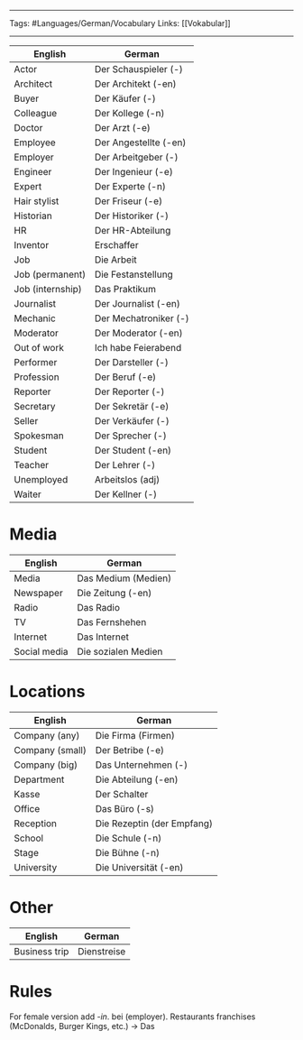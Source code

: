 ___
Tags: #Languages/German/Vocabulary 
Links: [[Vokabular]]
___
English | German
------------ | ------------
Actor | Der Schauspieler (-)
Architect | Der Architekt (-en)
Buyer | Der Käufer (-)
Colleague | Der Kollege (-n)
Doctor | Der Arzt (-e)
Employee | Der Angestellte (-en)
Employer | Der Arbeitgeber (-)
Engineer | Der Ingenieur (-e)
Expert | Der Experte (-n)
Hair stylist | Der Friseur (-e)
Historian | Der Historiker (-)
HR | Der HR-Abteilung
Inventor | Erschaffer
Job | Die Arbeit
Job (permanent) | Die Festanstellung
Job (internship) | Das Praktikum
Journalist | Der Journalist (-en)
Mechanic | Der Mechatroniker (-)
Moderator | Der Moderator (-en)
Out of work | Ich habe Feierabend
Performer | Der Darsteller (-)
Profession | Der Beruf (-e)
Reporter | Der Reporter (-)
Secretary | Der Sekretär (-e)
Seller | Der Verkäufer (-)
Spokesman | Der Sprecher (-)
Student | Der Student (-en)
Teacher | Der Lehrer (-)
Unemployed | Arbeitslos (adj)
Waiter | Der Kellner (-)

# Media
English | German
------------ | ------------
Media | Das Medium (Medien)
Newspaper | Die Zeitung (-en)
Radio | Das Radio
TV | Das Fernshehen
Internet | Das Internet
Social media | Die sozialen Medien

# Locations
English | German
------------ | ------------
Company (any) | Die Firma (Firmen)
Company (small) | Der Betribe (-e)
Company (big) | Das Unternehmen (-)
Department | Die Abteilung (-en)
Kasse | Der  Schalter
Office | Das Büro (-s)
Reception | Die  Rezeptin (der Empfang)
School | Die Schule (-n)
Stage | Die Bühne (-n)
University | Die Universität (-en)

# Other
English | German
------------ | ------------
Business trip | Dienstreise

# Rules
For female version add *-in*.
bei (employer).
Restaurants franchises (McDonalds, Burger Kings, etc.) -> Das